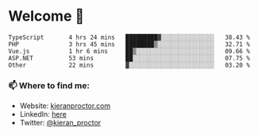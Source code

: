 # Welcome 🦘

<!--START_SECTION:waka-->

```text
TypeScript       4 hrs 24 mins   █████████▓░░░░░░░░░░░░░░░   38.43 %
PHP              3 hrs 45 mins   ████████▒░░░░░░░░░░░░░░░░   32.71 %
Vue.js           1 hr 6 mins     ██▒░░░░░░░░░░░░░░░░░░░░░░   09.66 %
ASP.NET          53 mins         ██░░░░░░░░░░░░░░░░░░░░░░░   07.75 %
Other            22 mins         ▓░░░░░░░░░░░░░░░░░░░░░░░░   03.20 %
```

<!--END_SECTION:waka-->

### 📫 Where to find me:

-   Website: [kieranproctor.com](https://kieranproctor.com/)
-   LinkedIn: [here](https://www.linkedin.com/in/kieran-proctor-086b5a159/)
-   Twitter: [@kieran_proctor](https://twitter.com/kieran_proctor)
